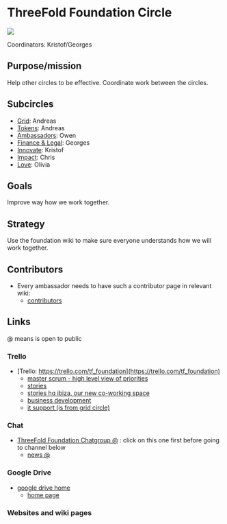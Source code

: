 # ThreeFold Foundation Circle

![](https://images.unsplash.com/photo-1461770354136-8f58567b617a?ixlib=rb-0.3.5&ixid=eyJhcHBfaWQiOjEyMDd9&s=bfbf7a2299bb40a5b2fee8c05e47bcb7&auto=format&fit=crop&w=2100&q=80)

Coordinators: Kristof/Georges

## Purpose/mission

Help other circles to be effective.
Coordinate work between the circles.

## Subcircles

- [Grid](grid/grid.md): Andreas
- [Tokens](tokens/tokens.md): Andreas
- [Ambassadors](ambassadors/ambassadors.md): Owen
- [Finance & Legal](finance_legal/finance_legal.md): Georges
- [Innovate](innovate/innovate.md): Kristof
- [Impact](impact/impact.md): Chris
- [Love](love/love.md): Olivia

## Goals

Improve way how we work together.

## Strategy

Use the foundation wiki to make sure everyone understands how we will work together.

## Contributors

- Every ambassador needs to have such a contributor page in relevant wiki:
   - [contributors](https://github.com/threefoldfoundation/info_foundation/tree/master/docs/contributors)

## Links

@ means is open to public

### Trello

- [Trello: https://trello.com/tf_foundation](https://trello.com/tf_foundation)
    - [master scrum - high level view of priorities](https://trello.com/b/GgxRFeHn/tfmasterscrum)
    - [stories](https://trello.com/b/XrntkDvy/tfstories)
    - [stories hq ibiza, our new co-working space](https://trello.com/b/7sSeLOOu/tfstorieshqibiza)
    - [business development](https://trello.com/b/ppTVxCcO/tffunnel)
    - [it support (is from grid circle)](https://trello.com/b/BckFlTJ0/tfsupportit)

### Chat

- [ThreeFold Foundation Chatgroup @](https://chat.grid.tf/signup_user_complete/?id=wpz16r964bdnuqxc5p7kn5upmo) : click on this one first before going to channel below
   - [news @](https://chat.grid.tf/threefold/channels/town-square)
   
### Google Drive

- [google drive home](https://drive.google.com/drive/folders/1ygSc9mKaJJq-mw30zbfmikUWXO73m0kl)
    - [home page](https://docs.google.com/document/d/1ixKZklZj21tRWBFlaxO8j0Sdm9Liyd1kjYTeAB6fZog/edit)

### Websites and wiki pages

[](../../itenv/wiki_pages_toc.md ':include')

[](../../itenv/web_sites_toc.md ':include')
